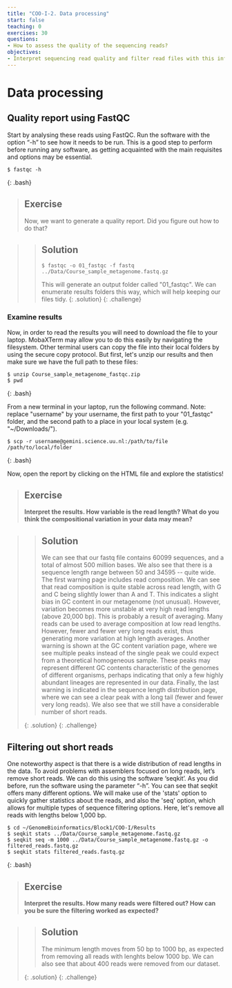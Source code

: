 ```yaml
---
title: "COO-I-2. Data processing"
start: false
teaching: 0
exercises: 30
questions:
- How to assess the quality of the sequencing reads?
objectives:
- Interpret sequencing read quality and filter read files with this information
---
```



# Data processing

## Quality report using FastQC 

Start by analysing these reads using FastQC. Run the software with the option “-h” to see how it needs to be run.
This is a good step to perform before running any software, as getting acquainted with the main requisites and options may be essential.
~~~
$ fastqc -h
~~~
{: .bash}

> ## Exercise
>
> Now, we want to generate a quality report. Did you figure out how to do that?

>
>> ## Solution
>>
>> `$ fastqc -o 01_fastqc -f fastq ../Data/Course_sample_metagenome.fastq.gz`
>>
>> This will generate an output folder called "01_fastqc". We can enumerate results folders this way, which will help keeping our files tidy.
> {: .solution}
{: .challenge}

### Examine results

Now, in order to read the results you will need to download the file to your laptop. 
MobaXTerm may allow you to do this easily by navigating the filesystem. Other terminal users can copy the file into their local folders
by using the secure copy protocol. But first, let's unzip our results and then make sure we have the full path to these files:
~~~
$ unzip Course_sample_metagenome_fastqc.zip
$ pwd
~~~
{: .bash}

From a new terminal in your laptop, run the following command. Note: replace "username" by your username, 
the first path to your "01_fastqc" folder, and the second path to a place in your local system (e.g. "~/Downloads/").
~~~
$ scp -r username@gemini.science.uu.nl:/path/to/file /path/to/local/folder
~~~
{: .bash}

Now, open the report by clicking on the HTML file and explore the statistics!

> ## Exercise
>
> **Interpret the results. How variable is the read length? What do you think the compositional variation in your data may mean?**

>
>> ## Solution
>> We can see that our fastq file contains 60099 sequences, and a total of almost 500 million bases. We also see that there is a
>> sequence length range between 50 and 34595 -- quite wide. The first warning page includes read composition. We can see that read
>> composition is quite stable across read length, with G and C being slightly lower than A and T. This indicates a slight bias in
>> GC content in our metagenome (not unusual). However, variation becomes more unstable at very high read lengths (above 20,000 bp).
>> This is probably a result of averaging. Many reads can be used to average composition at low read lengths. However, fewer and fewer
>> very long reads exist, thus generating more variation at high length averages.
>> Another warning is shown at the GC content variation page, where we see multiple peaks instead of the single peak we could expect
>> from a theoretical homogeneous sample. These peaks may represent different GC contents characteristic of the genomes of different
>> organisms, perhaps indicating that only a few highly abundant lineages are represented in our data.
>> Finally, the last warning is indicated in the sequence length distribution page, where we can see a clear peak with a long tail (fewer
>> and fewer very long reads). We also see that we still have a considerable number of short reads.    
>> 
> {: .solution}
{: .challenge}

## Filtering out short reads 

One noteworthy aspect is that there is a wide distribution of read lengths in the data. 
To avoid problems with assemblers focused on long reads, let’s remove short reads. We can do this using the software ‘seqkit’. 
As you did before, run the software using the parameter “-h”. You can see that seqkit offers many different options. We will make 
use of the 'stats' option to quickly gather statistics about the reads, and also the 'seq' option, which allows for multiple
types of sequence filtering options. Here, let's remove all reads with lengths below 1,000 bp.

~~~
$ cd ~/GenomeBioinformatics/Block1/COO-I/Results
$ seqkit stats ../Data/Course_sample_metagenome.fastq.gz
$ seqkit seq -m 1000 ../Data/Course_sample_metagenome.fastq.gz -o filtered_reads.fastq.gz
$ seqkit stats filtered_reads.fastq.gz
~~~
{: .bash}

> ## Exercise
>
> **Interpret the results. How many reads were filtered out? How can you be sure the filtering worked as expected?**

>
>> ## Solution
>> The minimum length moves from 50 bp to 1000 bp, as expected from removing all reads with lenghts below 1000 bp. We can also
>> see that about 400 reads were removed from our dataset. 
>> 
> {: .solution}
{: .challenge}
